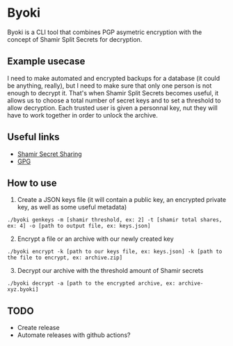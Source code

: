 # Byoki
Byoki is a CLI tool that combines PGP asymetric encryption with the concept of Shamir Split Secrets for decryption.

## Example usecase
I need to make automated and encrypted backups for a database (it could be anything, really), but I need to make sure that only one person is not enough to decrypt it.
That's when Shamir Split Secrets becomes useful, it allows us to choose a total number of secret keys and to set a threshold to allow decryption. Each trusted user is given a personnal key, nut they will have to work together in order to unlock the archive.

## Useful links
- [Shamir Secret Sharing](https://en.wikipedia.org/wiki/Shamir%27s_Secret_Sharing)
- [GPG](https://en.wikipedia.org/wiki/GNU_Privacy_Guard)

## How to use
1. Create a JSON keys file (it will contain a public key, an encrypted private key, as well as some useful metadata)
```
./byoki genkeys -m [shamir threshold, ex: 2] -t [shamir total shares, ex: 4] -o [path to output file, ex: keys.json]
```
2. Encrypt a file or an archive with our newly created key
```
./byoki encrypt -k [path to our keys file, ex: keys.json] -k [path to the file to encrypt, ex: archive.zip]
```
3. Decrypt our archive with the threshold amount of Shamir secrets
```
./byoki decrypt -a [path to the encrypted archive, ex: archive-xyz.byoki]
```

## TODO
- Create release
- Automate releases with github actions?
